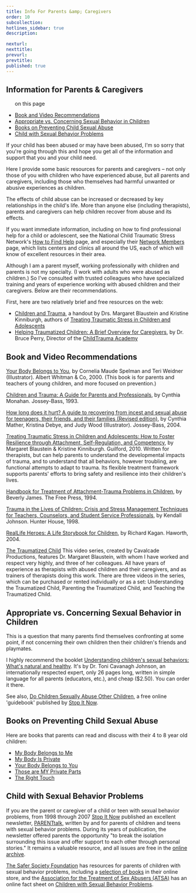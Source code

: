 ```yaml
---
title: Info For Parents &amp; Caregivers
order: 10
subcollection:
hotlines_sidebar: true
description:

nexturl:
nexttitle:
prevurl:
prevtitle:
published: true
---
```


## Information for Parents & Caregivers

<ul class="onpage"><p class="onpage__header">on this page</p>
  <li><a href="#book">Book and Video Recommendations</a></li>
  <li><a href="#appropriate">Appropriate vs. Concerning Sexual Behavior in Children</a></li>
  <li><a href="#preventing">Books on Preventing Child Sexual Abuse</a></li>
  <li><a href="#problems">Child with Sexual Behavior Problems</a></li>
</ul>

If your child has been abused or may have been abused, I'm so sorry that you're going through this and hope you get all of the information and support that you and your child need.

Here I provide some basic resources for parents and caregivers – not only those of you with children who have experienced abuse, but all parents and caregivers, including those who themselves had harmful unwanted or abusive experiences as children.

The effects of child abuse can be increased or decreased by key relationships in the child's life. More than anyone else (including therapists), parents and caregivers can help children recover from abuse and its effects.

If you want immediate information, including on how to find professional help for a child or adolescent, see the National Child Traumatic Stress Network's [How to Find Help](http://www.nctsnet.org/nccts/nav.do?pid=ctr_aud_prnt_gethelp) page, and especially their [Network Members](http://www.nctsnet.org/nccts/nav.do?pid=abt_ntwk) page, which lists centers and clinics all around the US, each of which will know of excellent resources in their area.

Although I am a parent myself, working professionally with children and parents is not my specialty. (I work with adults who were abused as children.) So I've consulted with trusted colleagues who have specialized training and years of experience working with abused children and their caregivers. Below are their recommendations.

First, here are two relatively brief and free resources on the web:

*   [Children and Trauma](http://www.jimhopper.com/pdfs/ChildrenAndTrauma.pdf), a handout by Drs. Margaret Blaustein and Kristine Kinniburgh, authors of [Treating Traumatic Stress in Children and Adolescents](http://www.amazon.com/dp/1606236253/ref=nosim/?tag=jimhoppercom-20)
*   [Helping Traumatized Children: A Brief Overview for Caregivers](https://childtrauma.org/wp-content/uploads/2014/01/Helping_Traumatized_Children_Caregivers_Perry1.pdf), by Dr. Bruce Perry, Director of the [ChildTrauma Academy](http://www.childtrauma.org/)

[](http://www.childtrauma.org/)

## <a name="book"> Book and Video Recommendations</a>

[Your Body Belongs to You](http://www.amazon.com/dp/0807594733/ref=nosim/?tag=jimhoppercom-20), by Cornelia Maude Spelman and Teri Weidner (Illustrator). Albert Whitman & Co, 2000\. (This book is for parents and teachers of young children, and more focused on prevention.)

[Children and Trauma: A Guide for Parents and Professionals](http://www.amazon.com/dp/0787910716/ref=nosim/?tag=jimhoppercom-20), by Cynthia Monahan. Jossey-Bass, 1993.

[How long does it hurt? A guide to recovering from incest and sexual abuse for teenagers, their friends, and their families (Revised edition)](http://www.amazon.com/dp/0787975699/ref=nosim/?tag=jimhoppercom-20), by Cynthia Mather, Kristina Debye, and Judy Wood (Illustrator). Jossey-Bass, 2004.

[Treating Traumatic Stress in Children and Adolescents: How to Foster Resilience through Attachment, Self-Regulation, and Competency](http://www.amazon.com/dp/1606236253/ref=nosim/?tag=jimhoppercom-20), by Margaret Blaustein & Kristine Kinniburgh. Guilford, 2010\. Written for therapists, but can help parents to understand the developmental impacts of trauma, and to understand that all behaviors, however troubling, are functional attempts to adapt to trauma. Its flexible treatment framework supports parents' efforts to bring safety and resilience into their children's lives.

[Handbook for Treatment of Attachment-Trauma Problems in Children](http://www.amazon.com/dp/0029160057/ref=nosim/?tag=jimhoppercom-20), by Beverly James. The Free Press, 1994.

[Trauma in the Lives of Children: Crisis and Stress Management Techniques for Teachers, Counselors, and Student Service Professionals](http://www.amazon.com/dp/0897932323/ref=nosim/?tag=jimhoppercom-20), by Kendall Johnson. Hunter House, 1998.

[RealLife Heroes: A Life Storybook for Children](http://www.amazon.com/dp/0789021641/ref=nosim/?tag=jimhoppercom-20), by Richard Kagan. Haworth, 2004.

[The Traumatized Child](http://www.cavalcadeproductions.com/traumatized-children.html)
This video series, created by Cavalcade Productions, features Dr. Margaret Blaustein, with whom I have worked and respect very highly, and three of her colleagues. All have years of experience as therapists with abused children and their caregivers, and as trainers of therapists doing this work. There are three videos in the series, which can be purchased or rented individually or as a set: Understanding the Traumatized Child, Parenting the Traumatized Child, and Teaching the Traumatized Child.

## <a name="appropriate">Appropriate vs. Concerning Sexual Behavior in Children</a>

This is a question that many parents find themselves confronting at some point, if not concerning their own children then their children's friends and playmates.

I highly recommend the booklet [Understanding children's sexual behaviors: What's natural and healthy](http://www.tcavjohn.com/products.php#Fundamentals). It's by Dr. Toni Cavanagh Johnson, an internationally respected expert, only 26 pages long, written in simple language for all parents (educators, etc.), and cheap ($2.50). You can order it there.

See also, [Do Children Sexually Abuse Other Children](http://www.stopitnow.org/guidebooks#DoChildrenAbuse), a free online 'guidebook' published by [Stop It Now](http://www.stopitnow.org/).

## <a name="preventing"> Books on Preventing Child Sexual Abuse</a>

Here are books that parents can read and discuss with their 4 to 8 year old children:

*   [My Body Belongs to Me](http://www.amazon.com/dp/0982121601/ref=nosim/?tag=jimhoppercom-20)
*   [My Body Is Private](http://www.amazon.com/dp/0807553190/ref=nosim/?tag=jimhoppercom-20)
*   [Your Body Belongs to You](http://www.amazon.com/dp/0807594733/ref=nosim/?tag=jimhoppercom-20)
*   [Those are MY Private Parts](http://www.thosearemyprivateparts.com/)
*   [The Right Touch](http://www.amazon.com/dp/0807594733/ref=nosim/?tag=jimhoppercom-20)

## <a name="problems"> Child with Sexual Behavior Problems</a>

If you are the parent or caregiver of a child or teen with sexual behavior problems, from 1998 through 2007 [Stop It Now](http://www.stopitnow.org/) published an excellent newsletter, [PARENTtalk](http://www.stopitnow.org/help-guidance/resources/stop-it-now-publications/parenttalk-archives), written by and for parents of children and teens with sexual behavior problems. During its years of publication, the newsletter offered parents the opportunity "to break the isolation surrounding this issue and offer support to each other through personal stories." It remains a valuable resource, and all issues are free in the [online archive](http://www.stopitnow.org/help-guidance/resources/stop-it-now-publications/parenttalk-archives).

[The Safer Society Foundation](http://www.safersociety.org/) has resources for parents of children with sexual behavior problems, including a [selection of books](http://www.safersociety.org/cgi-bin/commerce.cgi?search=action&category=0040&sortorder=descending) in their online store, and the [Association for the Treatment of Sex Abusers (ATSA)](http://www.atsa.com/) has an online fact sheet on [Children with Sexual Behavior Problems](http://www.atsa.com/children-sexual-behavior-problems).